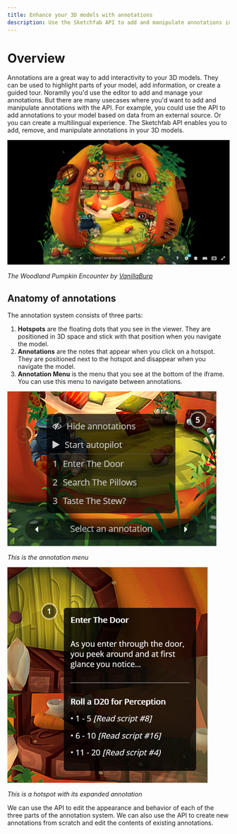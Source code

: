 ```yaml
---
title: Enhance your 3D models with annotations
description: Use the Sketchfab API to add and manipulate annotations in your 3D models
---
```


# Overview

Annotations are a great way to add interactivity to your 3D models. They can be used to highlight parts of your model, add information, or create a guided tour. Noramlly you'd use the editor to add and manage your annotations. But there are many usecases where you'd want to add and manipulate annotations with the API. For example, you could use the API to add annotations to your model based on data from an external source. Or you can create a multilingual experience. The Sketchfab API enables you to add, remove, and manipulate annotations in your 3D models.

![annotation overview](./annotation-overview.jpg)

*The Woodland Pumpkin Encounter by [VanillaBurp](https://sketchfab.com/Vanillaburp)*

## Anatomy of annotations

The annotation system consists of three parts:

1. **Hotspots** are the floating dots that you see in the viewer. They are positioned in 3D space and stick with that position when you navigate the model.
2. **Annotations** are the notes that appear when you click on a hotspot. They are positioned next to the hotspot and disappear when you navigate the model.
3. **Annotation Menu** is the menu that you see at the bottom of the iframe. You can use this menu to navigate between annotations.

![annotation menu](./annotation-menu.jpg)

*This is the annotation menu*

![annotation hotspot note](./annotation-hotspot-note.jpg)

*This is a hotspot with its expanded annotation*

We can use the API to edit the appearance and behavior of each of the three parts of the annotation system. We can also use the API to create new annotations from scratch and edit the contents of existing annotations.
